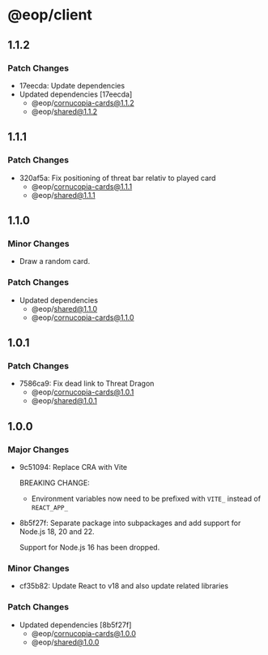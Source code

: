 # @eop/client

## 1.1.2

### Patch Changes

- 17eecda: Update dependencies
- Updated dependencies [17eecda]
  - @eop/cornucopia-cards@1.1.2
  - @eop/shared@1.1.2

## 1.1.1

### Patch Changes

- 320af5a: Fix positioning of threat bar relativ to played card
  - @eop/cornucopia-cards@1.1.1
  - @eop/shared@1.1.1

## 1.1.0

### Minor Changes

- Draw a random card.

### Patch Changes

- Updated dependencies
  - @eop/shared@1.1.0
  - @eop/cornucopia-cards@1.1.0

## 1.0.1

### Patch Changes

- 7586ca9: Fix dead link to Threat Dragon
  - @eop/cornucopia-cards@1.0.1
  - @eop/shared@1.0.1

## 1.0.0

### Major Changes

- 9c51094: Replace CRA with Vite

  BREAKING CHANGE:
  - Environment variables now need to be prefixed with `VITE_` instead of `REACT_APP_`

- 8b5f27f: Separate package into subpackages and add support for Node.js 18, 20 and 22.

  Support for Node.js 16 has been dropped.

### Minor Changes

- cf35b82: Update React to v18 and also update related libraries

### Patch Changes

- Updated dependencies [8b5f27f]
  - @eop/cornucopia-cards@1.0.0
  - @eop/shared@1.0.0

